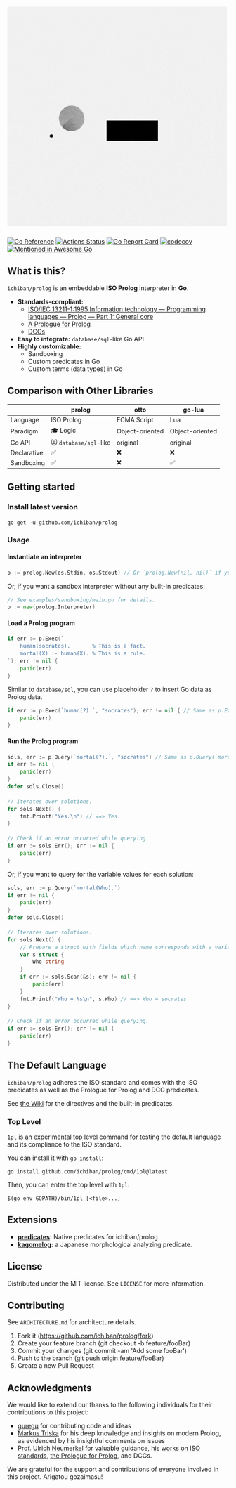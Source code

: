 # ![prolog - the only reasonable scripting engine for Go](prolog.gif)

[![Go Reference](https://pkg.go.dev/badge/github.com/ichiban/prolog.svg)](https://pkg.go.dev/github.com/ichiban/prolog)
[![Actions Status](https://github.com/ichiban/prolog/actions/workflows/go.yml/badge.svg)](https://github.com/ichiban/prolog/actions)
[![Go Report Card](https://goreportcard.com/badge/github.com/ichiban/prolog)](https://goreportcard.com/report/github.com/ichiban/prolog)
[![codecov](https://codecov.io/gh/ichiban/prolog/branch/main/graph/badge.svg?token=2FC3PZY7LN)](https://codecov.io/gh/ichiban/prolog)
[![Mentioned in Awesome Go](https://awesome.re/mentioned-badge.svg)](https://github.com/avelino/awesome-go)

## What is this?

`ichiban/prolog` is an embeddable **ISO Prolog** interpreter in **Go**.

- **Standards-compliant:**
  - [ISO/IEC 13211-1:1995 Information technology — Programming languages — Prolog — Part 1: General core](https://www.iso.org/standard/21413.html)
  - [A Prologue for Prolog](http://www.complang.tuwien.ac.at/ulrich/iso-prolog/prologue)
  - [DCGs](https://www.complang.tuwien.ac.at/ulrich/iso-prolog/dcgs/dcgsdraft-2019-06-03.pdf)
- **Easy to integrate:** `database/sql`-like Go API
- **Highly customizable:**
  - Sandboxing
  - Custom predicates in Go
  - Custom terms (data types) in Go

## Comparison with Other Libraries

|             | **prolog**             | otto            | go-lua          |
| ----------- | ---------------------- | --------------- | --------------- |
| Language    | ISO Prolog             | ECMA Script     | Lua             |
| Paradigm    | 🎓 Logic               | Object-oriented | Object-oriented |
| Go API      | 😻 `database/sql`-like | original        | original        |
| Declarative | ✅                     | ❌              | ❌              |
| Sandboxing  | ✅                     | ❌              | ✅              |

## Getting started

### Install latest version

```console
go get -u github.com/ichiban/prolog
```

### Usage

#### Instantiate an interpreter

```go
p := prolog.New(os.Stdin, os.Stdout) // Or `prolog.New(nil, nil)` if you don't need user_input/user_output.
```

Or, if you want a sandbox interpreter without any built-in predicates:

```go
// See examples/sandboxing/main.go for details.
p := new(prolog.Interpreter)
```

#### Load a Prolog program

```go
if err := p.Exec(`
	human(socrates).       % This is a fact.
	mortal(X) :- human(X). % This is a rule.
`); err != nil {
	panic(err)
}
```

Similar to `database/sql`, you can use placeholder `?` to insert Go data as Prolog data.

```go
if err := p.Exec(`human(?).`, "socrates"); err != nil { // Same as p.Exec(`human("socrates").`)
	panic(err)
}
```

#### Run the Prolog program

```go
sols, err := p.Query(`mortal(?).`, "socrates") // Same as p.Query(`mortal("socrates").`)
if err != nil {
	panic(err)
}
defer sols.Close()

// Iterates over solutions.
for sols.Next() {
	fmt.Printf("Yes.\n") // ==> Yes.
}

// Check if an error occurred while querying.
if err := sols.Err(); err != nil {
	panic(err)
}
```

Or, if you want to query for the variable values for each solution:

```go
sols, err := p.Query(`mortal(Who).`)
if err != nil {
	panic(err)
}
defer sols.Close()

// Iterates over solutions.
for sols.Next() {
	// Prepare a struct with fields which name corresponds with a variable in the query.
	var s struct {
		Who string
	}
	if err := sols.Scan(&s); err != nil {
		panic(err)
	}
	fmt.Printf("Who = %s\n", s.Who) // ==> Who = socrates
}

// Check if an error occurred while querying.
if err := sols.Err(); err != nil {
	panic(err)
}
```

## The Default Language

`ichiban/prolog` adheres the ISO standard and comes with the ISO predicates as well as the Prologue for Prolog and DCG predicates.

See [the Wiki](https://github.com/ichiban/prolog/wiki) for the directives and the built-in predicates.

### Top Level

`1pl` is an experimental top level command for testing the default language and its compliance to the ISO standard.

You can install it with `go install`:

```console
go install github.com/ichiban/prolog/cmd/1pl@latest
```

Then, you can enter the top level with `1pl`:

```console
$(go env GOPATH)/bin/1pl [<file>...]
```

## Extensions

- **[predicates](https://github.com/guregu/predicates):** Native predicates for ichiban/prolog.
- **[kagomelog](https://github.com/ichiban/kagomelog):** a Japanese morphological analyzing predicate.

## License

Distributed under the MIT license. See `LICENSE` for more information.

## Contributing

See `ARCHITECTURE.md` for architecture details.

1. Fork it (https://github.com/ichiban/prolog/fork)
2. Create your feature branch (git checkout -b feature/fooBar)
3. Commit your changes (git commit -am 'Add some fooBar')
4. Push to the branch (git push origin feature/fooBar)
5. Create a new Pull Request

## Acknowledgments

We would like to extend our thanks to the following individuals for their contributions to this project:

- [guregu](https://github.com/guregu) for contributing code and ideas
- [Markus Triska](https://github.com/triska) for his deep knowledge and insights on modern Prolog, as evidenced by his insightful comments on issues
- [Prof. Ulrich Neumerkel](https://github.com/UWN) for valuable guidance, his [works on ISO standards](http://www.complang.tuwien.ac.at/ulrich/iso-prolog/), [the Prologue for Prolog](http://www.complang.tuwien.ac.at/ulrich/iso-prolog/prologue), and DCGs.

We are grateful for the support and contributions of everyone involved in this project. Arigatou gozaimasu!
